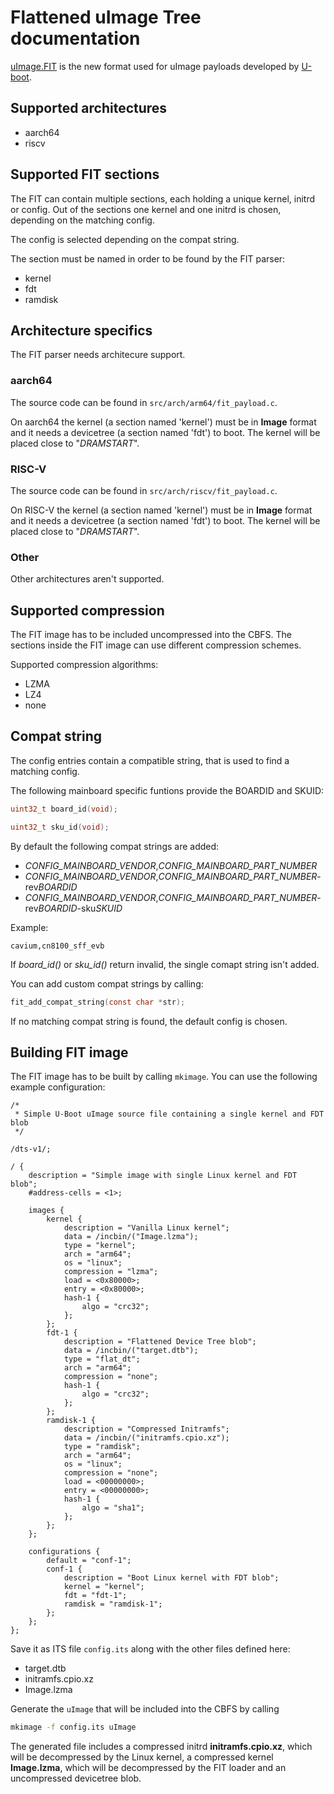# Flattened uImage Tree documentation

[uImage.FIT] is the new format used for uImage payloads developed by
[U-boot].

## Supported architectures

* aarch64
* riscv

## Supported FIT sections

The FIT can contain multiple sections, each holding a unique
kernel, initrd or config. Out of the sections one kernel and
one initrd is chosen, depending on the matching config.

The config is selected depending on the compat string.

The section must be named in order to be found by the FIT parser:

* kernel
* fdt
* ramdisk

## Architecture specifics

The FIT parser needs architecure support.

### aarch64
The source code can be found in `src/arch/arm64/fit_payload.c`.

On aarch64 the kernel (a section named 'kernel') must be in **Image**
format and it needs a devicetree (a section named 'fdt') to boot.
The kernel will be placed close to "*DRAMSTART*".

### RISC-V
The source code can be found in `src/arch/riscv/fit_payload.c`.

On RISC-V the kernel (a section named 'kernel') must be in **Image**
format and it needs a devicetree (a section named 'fdt') to boot.
The kernel will be placed close to "*DRAMSTART*".

### Other
Other architectures aren't supported.

## Supported compression

The FIT image has to be included uncompressed into the CBFS. The sections
inside the FIT image can use different compression schemes.

Supported compression algorithms:
* LZMA
* LZ4
* none

## Compat string

The config entries contain a compatible string, that is used to find a
matching config.

The following mainboard specific funtions provide the BOARDID and SKUID:

```c
uint32_t board_id(void);
```

```c
uint32_t sku_id(void);
```

By default the following compat strings are added:

* *CONFIG_MAINBOARD_VENDOR*,*CONFIG_MAINBOARD_PART_NUMBER*
* *CONFIG_MAINBOARD_VENDOR*,*CONFIG_MAINBOARD_PART_NUMBER*-rev*BOARDID*
* *CONFIG_MAINBOARD_VENDOR*,*CONFIG_MAINBOARD_PART_NUMBER*-rev*BOARDID*-sku*SKUID*

Example:

```
cavium,cn8100_sff_evb
```

If *board_id()* or *sku_id()* return invalid, the single comapt string isn't added.

You can add custom compat strings by calling:

```c
fit_add_compat_string(const char *str);
```

If no matching compat string is found, the default config is chosen.

## Building FIT image

The FIT image has to be built by calling `mkimage`. You can use
the following example configuration:

```
/*
 * Simple U-Boot uImage source file containing a single kernel and FDT blob
 */

/dts-v1/;

/ {
	description = "Simple image with single Linux kernel and FDT blob";
	#address-cells = <1>;

	images {
		kernel {
			description = "Vanilla Linux kernel";
			data = /incbin/("Image.lzma");
			type = "kernel";
			arch = "arm64";
			os = "linux";
			compression = "lzma";
			load = <0x80000>;
			entry = <0x80000>;
			hash-1 {
				algo = "crc32";
			};
		};
		fdt-1 {
			description = "Flattened Device Tree blob";
			data = /incbin/("target.dtb");
			type = "flat_dt";
			arch = "arm64";
			compression = "none";
			hash-1 {
				algo = "crc32";
			};
		};
		ramdisk-1 {
			description = "Compressed Initramfs";
			data = /incbin/("initramfs.cpio.xz");
			type = "ramdisk";
			arch = "arm64";
			os = "linux";
			compression = "none";
			load = <00000000>;
			entry = <00000000>;
			hash-1 {
				algo = "sha1";
			};
		};
	};

	configurations {
		default = "conf-1";
		conf-1 {
			description = "Boot Linux kernel with FDT blob";
			kernel = "kernel";
			fdt = "fdt-1";
			ramdisk = "ramdisk-1";
		};
	};
};
```

Save it as ITS file `config.its` along with the other files defined here:
* target.dtb
* initramfs.cpio.xz
* Image.lzma

Generate the `uImage` that will be included into the CBFS by calling

```bash
mkimage -f config.its uImage
```

The generated file includes a compressed initrd **initramfs.cpio.xz**, which
will be decompressed by the Linux kernel, a compressed kernel **Image.lzma**,
which will be decompressed by the FIT loader and an uncompressed devicetree blob.

[uImage.FIT]: https://raw.githubusercontent.com/u-boot/u-boot/master/doc/uImage.FIT/howto.txt
[U-Boot]: https://www.denx.de/wiki/U-Boot
